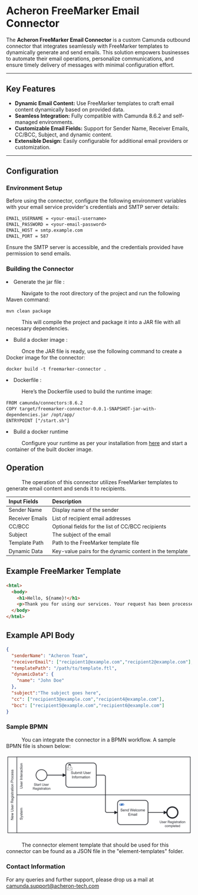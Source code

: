 # Acheron FreeMarker Email Connector  

The **Acheron FreeMarker Email Connector** is a custom Camunda outbound connector that integrates seamlessly with FreeMarker templates to dynamically generate and send emails. This solution empowers businesses to automate their email operations, personalize communications, and ensure timely delivery of messages with minimal configuration effort.  

---

## Key Features  

- **Dynamic Email Content:** Use FreeMarker templates to craft email content dynamically based on provided data.  
- **Seamless Integration:** Fully compatible with Camunda 8.6.2 and self-managed environments.  
- **Customizable Email Fields:** Support for Sender Name, Receiver Emails, CC/BCC, Subject, and dynamic content.  
- **Extensible Design:** Easily configurable for additional email providers or customization.  

---

## Configuration  

### Environment Setup  
Before using the connector, configure the following environment variables with your email service provider's credentials and SMTP server details:  

```plaintext  
EMAIL_USERNAME = <your-email-username>  
EMAIL_PASSWORD = <your-email-password>  
EMAIL_HOST = smtp.example.com  
EMAIL_PORT = 587  
```
Ensure the SMTP server is accessible, and the credentials provided have permission to send emails.

### Building the Connector 
<li> Generate the jar file :

 &emsp;&emsp;&emsp;Navigate to the root directory of the project and run the following Maven command:

```
mvn clean package
```

 &emsp;&emsp;&emsp;This will compile the project and package it into a JAR file with all necessary dependencies.
 
<li>Build a docker image :

 &emsp;&emsp;&emsp;Once the JAR file is ready, use the following command to create a Docker image for the connector:

```
docker build -t freemarker-connector .
```

<li> Dockerfile :

 &emsp;&emsp;&emsp;Here’s the Dockerfile used to build the runtime image:

```
FROM camunda/connectors:8.6.2
COPY target/freemarker-connector-0.0.1-SNAPSHOT-jar-with-dependencies.jar /opt/app/
ENTRYPOINT ["/start.sh"]
```

<li>Build a docker runtime

  &emsp;&emsp;&emsp;Configure your runtime as per your installation from <a href="https://docs.camunda.io/docs/self-managed/connectors-deployment/connectors-configuration/">here</a> and start a container of the built docker image.

## Operation
&emsp;&emsp;&emsp;The operation of this connector utilizes FreeMarker templates to generate email content and sends it to recipients.

| Input Fields    | Description                                             |
| --------------- | ------------------------------------------------------- |
| Sender Name     | Display name of the sender                              |
| Receiver Emails | List of recipient email addresses                       |
| CC/BCC          | Optional fields for the list of CC/BCC recipients       |
| Subject         | The subject of the email                                |
| Template Path   | Path to the FreeMarker template file                    |
| Dynamic Data    | Key-value pairs for the dynamic content in the template |

## Example FreeMarker Template

```html
<html>  
  <body>  
    <h1>Hello, ${name}!</h1>  
    <p>Thank you for using our services. Your request has been processed.</p>  
  </body>  
</html>  
```

## Example API Body

```json
{  
  "senderName": "Acheron Team",  
  "receiverEmail": ["recipient1@example.com","recipient2@example.com"],  
  "templatePath": "/path/to/template.ftl",  
  "dynamicData": {  
    "name": "John Doe"  
  },
  "subject":"The subject goes here",
  "cc": ["recipient3@example.com","recipient4@example.com"],
  "bcc": ["recipient5@example.com","recipient6@example.com"]  
}  
```

### Sample BPMN

 &emsp;&emsp;&emsp;You can integrate the connector in a BPMN workflow. A sample BPMN file is shown below:<br/><br/>
<img src ="email-test.png" alt =""/><br/><br/>
&emsp;&emsp;&emsp;The connector element template that should be used for this connector can be found as a JSON file in the "element-templates" folder.

### Contact Information
For any queries and further support, please drop us a mail at camunda.support@acheron-tech.com
